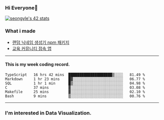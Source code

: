 ### Hi Everyone👋

[![seongyle's 42 stats](https://badge42.vercel.app/api/v2/cl260u6td000609l4p4inxynw/stats?cursusId=21&coalitionId=86)](https://github.com/JaeSeoKim/badge42)

### What i made

- [랜덤 닉네임 생성기 npm 패키지](https://www.npmjs.com/package/korean-random-names-generator)
- [교육 커뮤니티 접속 앱](https://github.com/YeonSeong-Lee/HufsLifeAcademy_app)

---

#### This is my week coding record.

<!--START_SECTION:waka-->

```text
TypeScript   16 hrs 42 mins  ████████████████████▒░░░░   81.49 %
Markdown     1 hr 23 mins    █▓░░░░░░░░░░░░░░░░░░░░░░░   06.77 %
SQL          1 hr 1 min      █▒░░░░░░░░░░░░░░░░░░░░░░░   04.98 %
C            37 mins         ▓░░░░░░░░░░░░░░░░░░░░░░░░   03.08 %
Makefile     25 mins         ▓░░░░░░░░░░░░░░░░░░░░░░░░   02.10 %
Bash         9 mins          ▒░░░░░░░░░░░░░░░░░░░░░░░░   00.76 %
```

<!--END_SECTION:waka-->
--- 

### I'm interested in Data Visualization.



<!--
**YeonSeong-Lee/YeonSeong-Lee** is a ✨ _special_ ✨ repository because its `README.md` (this file) appears on your GitHub profile.

Here are some ideas to get you started:

- 🔭 I’m currently working on ...
- 🌱 I’m currently learning ...
- 👯 I’m looking to collaborate on ...
- 🤔 I’m looking for help with ...
- 💬 Ask me about ...
- 📫 How to reach me: ...
- 😄 Pronouns: ...
- ⚡ Fun fact: ...
-->
